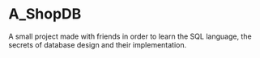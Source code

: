 # A_ShopDB
A small project made with friends in order to learn the SQL language, the secrets of database design and their implementation.
